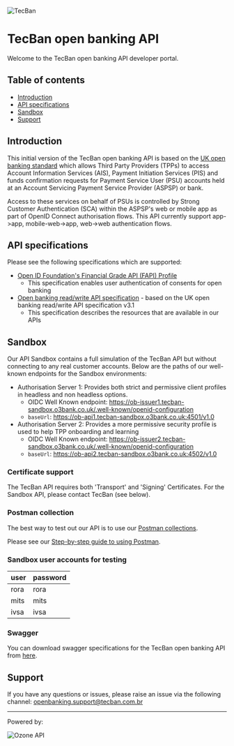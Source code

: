 ![TecBan](https://bitbucket.org/ozoneapi/tecban-developer-portal/downloads/tecban-logo-300px.png)

# TecBan open banking API

Welcome to the TecBan open banking API developer portal.


## Table of contents

  - [Introduction](#introduction)
  - [API specifications](#api-specifications)
  - [Sandbox](#sandbox)
  - [Support](#support)


## Introduction

This initial version of the TecBan open banking API is based on the [UK open banking standard](https://standards.openbanking.org.uk/) which allows Third Party Providers (TPPs) to access Account Information Services (AIS), Payment Initiation Services (PIS) and funds confirmation requests for Payment Service User (PSU) accounts held at an Account Servicing Payment Service Provider (ASPSP) or bank. 

Access to these services on behalf of PSUs is controlled by Strong Customer Authentication (SCA) within the ASPSP's web or mobile app as part of OpenID Connect authorisation flows. This API currently support app->app, mobile-web->app, web->web authentication flows.


## API specifications

Please see the following specifications which are supported:

  - [Open ID Foundation's Financial Grade API (FAPI) Profile](https://openid.net/specs/openid-financial-api-part-2-wd-06.html)
    - This specification enables user authentication of consents for open banking
  - [Open banking read/write API specification](https://openbankinguk.github.io/read-write-api-site3/) - based on the UK open banking read/write API specification v3.1
    - This specification describes the resources that are available in our APIs
    
    
## Sandbox

Our API Sandbox contains a full simulation of the TecBan API but without connecting to any real customer accounts. Below are the paths of our well-known endpoints for the Sandbox environments:

  - Authorisation Server 1: Provides both strict and permissive client profiles in headless and non headless options.
    - OIDC Well Known endpoint: https://ob-issuer1.tecban-sandbox.o3bank.co.uk/.well-known/openid-configuration
    - `baseUrl`: https://ob-api1.tecban-sandbox.o3bank.co.uk:4501/v1.0
  - Authorisation Server 2: Provides a more permissive security profile is used to help TPP onboarding and learning
    - OIDC Well Known endpoint: https://ob-issuer2.tecban-sandbox.o3bank.co.uk/.well-known/openid-configuration
    - `baseUrl`: https://ob-api2.tecban-sandbox.o3bank.co.uk:4502/v1.0

### Certificate support

The TecBan API requires both 'Transport' and 'Signing' Certificates. For the Sandbox API, please contact TecBan (see below).

### Postman collection

The best way to test out our API is to use our [Postman collections](TBC).

Please see our [Step-by-step guide to using Postman](TBC). 

### Sandbox user accounts for testing

| user   | password |
| -------|----------|
| rora   | rora     |
| mits   | mits     |
| ivsa   | ivsa     |

### Swagger
You can download swagger specifications for the TecBan open banking API from [here](https://github.com/OpenBankingUK/read-write-api-specs/tree/v3.1.5).

## Support

If you have any questions or issues, please raise an issue via the following channel: [openbanking.support@tecban.com.br](mailto:openbanking.support@tecban.com.br)

---

Powered by:

![Ozone API](https://bitbucket.org/ozoneapi/tecban-developer-portal/downloads/ozoneapi-logo-300px.png)